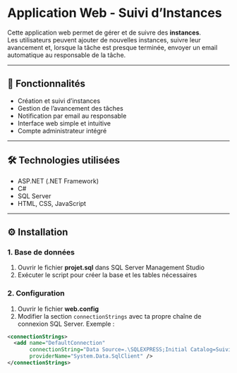 # Application Web - Suivi d’Instances

Cette application web permet de gérer et de suivre des **instances**.  
Les utilisateurs peuvent ajouter de nouvelles instances, suivre leur avancement et, lorsque la tâche est presque terminée, envoyer un email automatique au responsable de la tâche.

---

## 🚀 Fonctionnalités
- Création et suivi d’instances  
- Gestion de l’avancement des tâches  
- Notification par email au responsable  
- Interface web simple et intuitive  
- Compte administrateur intégré  

---

## 🛠️ Technologies utilisées
- ASP.NET (.NET Framework)  
- C#  
- SQL Server  
- HTML, CSS, JavaScript  

---

## ⚙️ Installation

### 1. Base de données
1. Ouvrir le fichier **projet.sql** dans SQL Server Management Studio  
2. Exécuter le script pour créer la base et les tables nécessaires  

### 2. Configuration
1. Ouvrir le fichier **web.config**  
2. Modifier la section `connectionStrings` avec ta propre chaîne de connexion SQL Server. Exemple :  

```xml
<connectionStrings>
  <add name="DefaultConnection" 
       connectionString="Data Source=.\SQLEXPRESS;Initial Catalog=SuiviInstancesDB;Integrated Security=True"
       providerName="System.Data.SqlClient" />
</connectionStrings>


